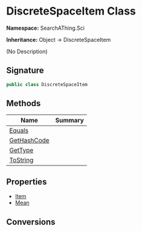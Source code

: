 # DiscreteSpaceItem<T> Class
**Namespace:** SearchAThing.Sci

**Inheritance:** Object → DiscreteSpaceItem<T>

(No Description)

## Signature
```csharp
public class DiscreteSpaceItem
```
## Methods
|**Name**|**Summary**|
|---|---|
|[Equals](DiscreteSpaceItem-1/Equals.md)||
|[GetHashCode](DiscreteSpaceItem-1/GetHashCode.md)||
|[GetType](DiscreteSpaceItem-1/GetType.md)||
|[ToString](DiscreteSpaceItem-1/ToString.md)||
## Properties
- [Item](DiscreteSpaceItem-1/Item.md)
- [Mean](DiscreteSpaceItem-1/Mean.md)
## Conversions

